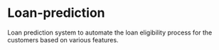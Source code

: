 # Loan-prediction
Loan prediction system to automate the loan eligibility process for the customers based on various features.

